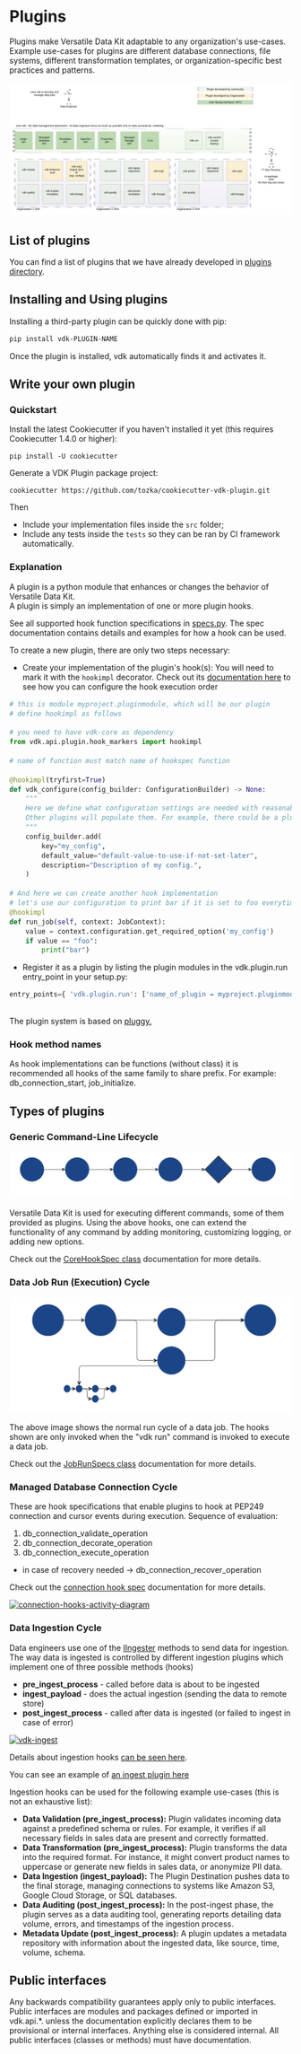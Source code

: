 # Plugins

Plugins make Versatile Data Kit adaptable to any organization's use-cases.
Example use-cases for plugins are different database connections, file systems, different transformation templates, or organization-specific best practices and patterns.


![VDK Plugin Components](../vdk-core/docs/vdk-components.svg)

## List of plugins

You can find a list of plugins that we have already developed in [plugins directory]().

## Installing and Using plugins

Installing a third-party plugin can be quickly done with pip:

```bash
pip install vdk-PLUGIN-NAME
```
Once the plugin is installed, vdk automatically finds it and activates it.

## Write your own plugin

### Quickstart

Install the latest Cookiecutter if you haven't installed it yet (this requires Cookiecutter 1.4.0 or higher):

```
pip install -U cookiecutter
```

Generate a VDK Plugin package project:

```
cookiecutter https://github.com/tozka/cookiecutter-vdk-plugin.git
```

Then

* Include your implementation files inside the `src` folder;
* Include any tests inside the `tests` so they can be ran by CI framework automatically.

### Explanation

A plugin is a python module that enhances or changes the behavior of Versatile Data Kit. <br>
A plugin is simply an implementation of one or more plugin hooks.

See all supported hook function specifications in [specs.py](../vdk-core/src/vdk/api/plugin/core_hook_spec.py).
The spec documentation contains details and examples for how a hook can be used.

To create a new plugin, there are only two steps necessary:<br>

* Create your implementation of the plugin's hook(s):
  You will need to mark it with the `hookimpl` decorator.
  Check out its [documentation here](../vdk-core/src/vdk/api/plugin/hook_markers.py) to see how you can configure the hook execution order
```python
# this is module myproject.pluginmodule, which will be our plugin
# define hookimpl as follows

# you need to have vdk-core as dependency
from vdk.api.plugin.hook_markers import hookimpl

# name of function must match name of hookspec function

@hookimpl(tryfirst=True)
def vdk_configure(config_builder: ConfigurationBuilder) -> None:
    """
    Here we define what configuration settings are needed with reasonable defaults.
    Other plugins will populate them. For example, there could be a plugin that reads env variables or parses config files.
    """
    config_builder.add(
        key="my_config",
        default_value="default-value-to-use-if-not-set-later",
        description="Description of my config.",
    )

# And here we can create another hook implementation
# let's use our configuration to print bar if it is set to foo everytime a job runs
@hookimpl
def run_job(self, context: JobContext):
    value = context.configuration.get_required_option('my_config')
    if value == "foo":
        print("bar")
```

* Register it as a plugin by listing the plugin modules in the vdk.plugin.run entry_point in your setup.py:
```python
entry_points={ 'vdk.plugin.run': ['name_of_plugin = myproject.pluginmodule'] }
```

<br>The plugin system is based on [pluggy.](https://pluggy.readthedocs.io/en/latest/index.html#implementations)

### Hook method names

As hook implementations can be functions (without class) it is recommended all hooks of the same family to share prefix. For example: db_connection_start, job_initialize.

## Types of plugins

### Generic Command-Line Lifecycle

![plugin cli life cycle](../vdk-core/docs/plugin-cli-lifecycle.svg)

Versatile Data Kit is used for executing different commands, some of them provided as plugins.
Using the above hooks, one can extend the functionality of any command by adding monitoring, customizing logging, or adding new options.

Check out the [CoreHookSpec class](../vdk-core/src/vdk/api/plugin/core_hook_spec.py) documentation for more details.

### Data Job Run (Execution) Cycle

![plugin data job run cycle](../vdk-core/docs/simple-data-job-lifecycle.svg)

The above image shows the normal run cycle of a data job. The hooks shown are only invoked when the "vdk run" command is invoked to execute a data job.


Check out the [JobRunSpecs class](../vdk-core/src/vdk/api/plugin/core_hook_spec.py) documentation for more details.

### Managed Database Connection Cycle

These are hook specifications that enable plugins to hook at PEP249 connection and cursor events during execution.
Sequence of evaluation:
1. db_connection_validate_operation
2. db_connection_decorate_operation
3. db_connection_execute_operation
 * in case of recovery needed -> db_connection_recover_operation

Check out the [connection hook spec](../vdk-core/src/vdk/api/plugin/connection_hook_spec.py) documentation for more details.

[![connection-hooks-activity-diagram](https://user-images.githubusercontent.com/2536458/228570184-4fba653c-dd6a-4a6d-80b3-bee83beb85e6.svg)](https://www.plantuml.com/plantuml/uml/ZPDFQnin4CNl-XG3kTY7-51wgGqb4BiKcaBwf-cXBKQMnbwrMib8sgI1_V0PQOMrcrs7-EBTVK-_DoEDhdpWBZIrPe8VWx86lbVAWrJyu7WDlh8FzCO3tt6FSBkvXJTltu4zekFHxU51XGhkrf_WsXg38Y4-MllFBnZJU40ZsKtwMx8M3WxHG7lYVCPGMGdThoN3JZT8-WGlwaJ9ICRQ7nvTorBv360f7FA084whLgmbJ1krduuVYJTMBevSOofgMUH5PipcP5pdrXDdu-b5Ar_rOwBm5KFZJEyhsDrVUbhbCli5DivRjpeVdlHnTexev0dyvZ-AXlZVljo0i7NDZNmUafOki3DIGjcWEwwLv07BmQQrMXsg48zaANVRqjpsFjkt9tka4MUDmhhNSsIqZpcb6Ug27r2-4fSxAxJnBcPmsI6rXnawPzqSGeK6Pe_ev-Iy_7NXKFwvV4_FUPlE1piKzXxTC7Z8Y3dPXdASbKweSwBs23DZep9ab4hYF715lbJwQiBfWpr6c95gpmfo69RKwJbpw1iTOjdSFAwOvZlKu9AsxRJUx7t082gGX8aB3AB4CyEtZqvhQFf-c_wdcbAUV-DQdxq6oO0oPVPlmRMjQnKWE6uyxsvYgUY52nzNZSF6j46MjhxSvwbkHNICi5cDMsmR9z3JaqOIvPXUXko5wgTJYcCoAGt85HhPrFe9)

### Data Ingestion Cycle

Data engineers use one of the [IIngester](https://github.com/vmware/versatile-data-kit/blob/main/projects/vdk-core/src/vdk/api/job_input.py#L112) methods to send data for ingestion. The way data is ingested is controlled by different ingestion plugins which implement one of three possible methods (hooks)

* **pre_ingest_process** - called before data is about to be ingested
* **ingest_payload** - does the actual ingestion (sending the data to remote store)
* **post_ingest_process** - called after data is ingested (or failed to ingest in case of error)

[![vdk-ingest](https://github.com/vmware/versatile-data-kit/assets/2536458/a74582ef-eaaa-4693-91c4-41745212ad79)](https://www.plantuml.com/plantuml/uml/hPDFRzfC4CRl_XIZS843Yi8HnIWGb4DU3aYW5rMAP2tU0MzjppZxfnHL_UuTsm4KYvP3w-FCRsQUvrbuSbvP7yeYShcXIbbLWiFtW9GY_8X0lgcrV7ZcWYtC2fNcRJ7rR6TiDTfkQs5sk324DxfIs5iEf5lY2nO57nfaAOfCQYf5_igE3j1PiygFio9W5tjXybSjTEUdxq5Tkjsndr6awZhSpPLNyChREr0Evg_GQmQhoqMu-t_-7xn8ddXWcpTSNUcT57vYbqNO6uBl3mstVBY1ZLfiz6TiZiuRKjumjVpwmclHlrKEFvmiL8xt6sKnu-3m_etMcR5wM6yz0fAks91llIusqDjankEgv1oZICmF9usrCJX14zv-nTGdExQ9eJsw-dw_H9-nZlL5qY2AOvYw8wMPPPApq1VDs_DxWCyiAkq64CTHHEmH-1lQZqlF6QQv0pa2LUFMGSgqC_jWKOEXDtfyRAydbJeMh7HIMQmif-XSSlg5JoQHhAlrI-HZ428v3RLaVt06Hhy3_a9QcqgYSQT2uISJa9cs1hj0QHqJDFz9z6ZFIjPovBCtKI7LeJJbUSQmmYO-XFgL0KwzLjuqpOaF1UezbaZ-doJBpj-ALf0RsLubOlcY9_4Jok8N)

Details about ingestion hooks [can be seen here](https://github.com/vmware/versatile-data-kit/blob/main/projects/vdk-core/src/vdk/api/plugin/plugin_input.py#L232).

You can see an example of [an ingest plugin here](https://github.com/vmware/versatile-data-kit/blob/main/examples/ingest-and-anonymize-plugin/plugins/vdk-poc-anonymize/src/vdk/plugin/anonymize/anonymization_plugin.py)

Ingestion hooks can be used for the following example use-cases (this is not an exhaustive list):

* **Data Validation (pre_ingest_process):** Plugin validates incoming data against a predefined schema or rules. For example, it verifies if all necessary fields in sales data are present and correctly formatted.
* **Data Transformation (pre_ingest_process):** Plugin transforms the data into the required format. For instance, it might convert product names to uppercase or generate new fields in sales data, or anonymize PII data.
* **Data Ingestion (ingest_payload):** The Plugin Destination pushes data to the final storage, managing connections to systems like Amazon S3, Google Cloud Storage, or SQL databases.
* **Data Auditing (post_ingest_process):** In the post-ingest phase, the plugin serves as a data auditing tool, generating reports detailing data volume, errors, and timestamps of the ingestion process.
* **Metadata Update (post_ingest_process):** A plugin updates a metadata repository with information about the ingested data, like source, time, volume, schema.

## Public interfaces

Any backwards compatibility guarantees apply only to public interfaces.
Public interfaces are modules and packages defined or imported in vdk.api.*.
unless the documentation explicitly declares them to be provisional or internal interfaces.
Anything else is considered internal.
All public interfaces (classes or methods) must have documentation.
